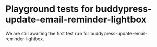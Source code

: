 # Playground tests for buddypress-update-email-reminder-lightbox
We are still awaiting the first test run for buddypress-update-email-reminder-lightbox.
